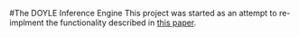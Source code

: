 #The DOYLE Inference Engine
This project was started as an attempt to re-implment the functionality described in [this paper](http://turing.cs.washington.edu/papers/emnlp-2010-stef.pdf).
